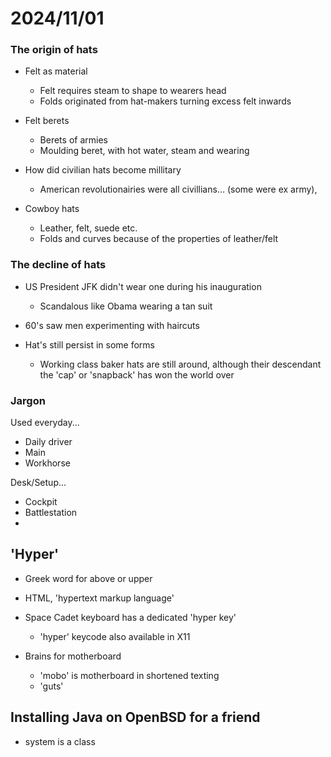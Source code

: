 # 2024/11/01

### The origin of hats

- Felt as material
	- Felt requires steam to shape to wearers head
	- Folds originated from hat-makers turning excess felt inwards

- Felt berets
	- Berets of armies
	- Moulding beret, with hot water, steam and wearing

- How did civilian hats become millitary
	- American revolutionairies were all civillians... (some were ex army), 

- Cowboy hats
	- Leather, felt, suede etc.
	- Folds and curves because of the properties of leather/felt

### The decline of hats

- US President JFK didn't wear one during his inauguration
	- Scandalous like Obama wearing a tan suit

- 60's saw men experimenting with haircuts

- Hat's still persist in some forms
	- Working class baker hats are still around, although their descendant the 'cap' or 'snapback' has won the world over

### Jargon

Used everyday...

- Daily driver
- Main
- Workhorse

Desk/Setup...

- Cockpit
- Battlestation
-  

## 'Hyper'

- Greek word for above or upper

- HTML, 'hypertext markup language'

- Space Cadet keyboard has a dedicated 'hyper key'
	- 'hyper' keycode also available in X11	

- Brains for motherboard
	- 'mobo' is motherboard in shortened texting
	- 'guts'

## Installing Java on OpenBSD for a friend

- system is a class
